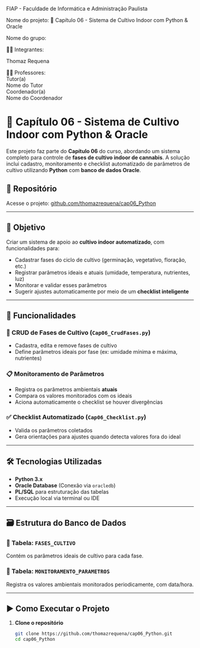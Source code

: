 FIAP - Faculdade de Informática e Administração Paulista  

Nome do projeto: 🌿 Capítulo 06 - Sistema de Cultivo Indoor com Python & Oracle  

Nome do grupo:  

👨‍🎓 Integrantes:  

Thomaz Requena  

👩‍🏫 Professores:  
Tutor(a)  
Nome do Tutor  
Coordenador(a)  
Nome do Coordenador  

# 🌿 Capítulo 06 - Sistema de Cultivo Indoor com Python & Oracle

Este projeto faz parte do **Capítulo 06** do curso, abordando um sistema completo para controle de **fases de cultivo indoor de cannabis**. A solução inclui cadastro, monitoramento e checklist automatizado de parâmetros de cultivo utilizando **Python** com **banco de dados Oracle**.

## 🔗 Repositório
Acesse o projeto: [github.com/thomazrequena/cap06_Python](https://github.com/thomazrequena/cap06_Python)

---

## 🎯 Objetivo

Criar um sistema de apoio ao **cultivo indoor automatizado**, com funcionalidades para:

- Cadastrar fases do ciclo de cultivo (germinação, vegetativo, floração, etc.)
- Registrar parâmetros ideais e atuais (umidade, temperatura, nutrientes, luz)
- Monitorar e validar esses parâmetros
- Sugerir ajustes automaticamente por meio de um **checklist inteligente**

---

## 🧩 Funcionalidades

### 🔧 CRUD de Fases de Cultivo (`Cap06_CrudFases.py`)
- Cadastra, edita e remove fases de cultivo
- Define parâmetros ideais por fase (ex: umidade mínima e máxima, nutrientes)

### 📋 Monitoramento de Parâmetros
- Registra os parâmetros ambientais **atuais**
- Compara os valores monitorados com os ideais
- Aciona automaticamente o checklist se houver divergências

### ✅ Checklist Automatizado (`Cap06_Checklist.py`)
- Valida os parâmetros coletados
- Gera orientações para ajustes quando detecta valores fora do ideal

---

## 🛠️ Tecnologias Utilizadas

- **Python 3.x**
- **Oracle Database** (Conexão via `oracledb`)
- **PL/SQL** para estruturação das tabelas
- Execução local via terminal ou IDE

---

## 🗃️ Estrutura do Banco de Dados

### 📄 Tabela: `FASES_CULTIVO`
Contém os parâmetros ideais de cultivo para cada fase.

### 📄 Tabela: `MONITORAMENTO_PARAMETROS`
Registra os valores ambientais monitorados periodicamente, com data/hora.

---

## ▶️ Como Executar o Projeto

1. **Clone o repositório**
   ```bash
   git clone https://github.com/thomazrequena/cap06_Python.git
   cd cap06_Python
